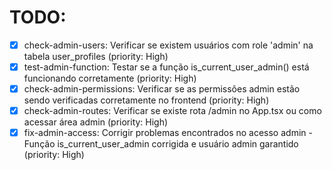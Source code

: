 # TODO:

- [x] check-admin-users: Verificar se existem usuários com role 'admin' na tabela user_profiles (priority: High)
- [x] test-admin-function: Testar se a função is_current_user_admin() está funcionando corretamente (priority: High)
- [x] check-admin-permissions: Verificar se as permissões admin estão sendo verificadas corretamente no frontend (priority: High)
- [x] check-admin-routes: Verificar se existe rota /admin no App.tsx ou como acessar área admin (priority: High)
- [x] fix-admin-access: Corrigir problemas encontrados no acesso admin - Função is_current_user_admin corrigida e usuário admin garantido (priority: High)
